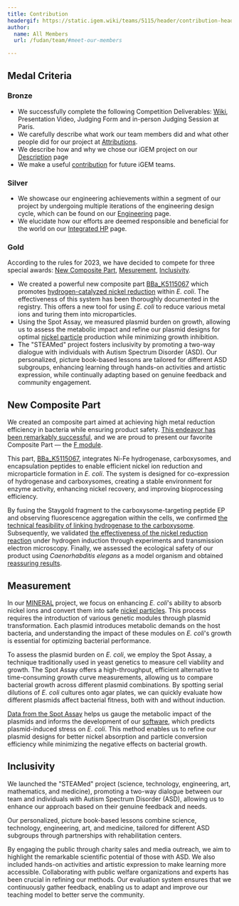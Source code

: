 ```yaml
---
title: Contribution
headergif: https://static.igem.wiki/teams/5115/header/contribution-header.gif
author:
  name: All Members
  url: /fudan/team/#meet-our-members

---
```



## Medal Criteria

### Bronze

- We successfully complete the following Competition Deliverables: [Wiki](https://2024.igem.wiki/fudan/), Presentation Video, Judging Form and in-person Judging Session at Paris.
- We carefully describe what work our team members did and what other people did for our project at [Attributions](https://2024.igem.wiki/fudan/attributions/).
- We describe how and why we chose our iGEM project on our [Description](https://2024.igem.wiki/fudan/description/) page
- We make a useful [contribution](https://2024.igem.wiki/fudan/contribution/) for future iGEM teams.

### Silver

- We showcase our engineering achievements within a segment of our project by undergoing multiple iterations of the engineering design cycle, which can be found on our [Engineering](https://2024.igem.wiki/fudan/engineering/) page.
- We elucidate how our efforts are deemed responsible and beneficial for the world on our [Integrated HP](https://2024.igem.wiki/fudan/human-practices/) page.

### Gold

According to the rules for 2023, we have decided to compete for three special awards: [New Composite Part](https://parts.igem.org/Part:BBa_K5115067), [Mesurement](/fudan/measurement/), [Inclusivity](/fudan/inclusivity/).

- We created a powerful new composite part [BBa_K5115067](https://parts.igem.org/Part:BBa_K5115067) which promotes [hydrogen-catalyzed nickel reduction](/fudan/description/#_3-nickel-microparticle-module) within *E. coli*. The effectiveness of this system has been thoroughly documented in the registry. This offers a new tool for using *E. coli* to reduce various metal ions and turing them into microparticles.
- Using the Spot Assay, we measured plasmid burden on growth, allowing us to assess the metabolic impact and refine our plasmid designs for optimal [nickel particle](/fudan/description/#_3-nickel-microparticle-module) production while minimizing growth inhibition.
- The "STEAMed" project fosters inclusivity by promoting a two-way dialogue with individuals with Autism Spectrum Disorder (ASD). Our personalized, picture book-based lessons are tailored for different ASD subgroups, enhancing learning through hands-on activities and artistic expression, while continually adapting based on genuine feedback and community engagement.



## New Composite Part

We created an composite part aimed at achieving high metal reduction efficiency in bacteria while ensuring product safety. [This endeavor has been remarkably successful](/fudan/results/#_3-nickel-microparticle-module), and we are proud to present our favorite Composite Part — the [F module](https://parts.igem.org/Part:BBa_K5115067).

This part, [BBa_K5115067](https://parts.igem.org/Part:BBa_K5115067), integrates Ni-Fe hydrogenase, carboxysomes, and encapsulation peptides to enable efficient nickel ion reduction and microparticle formation in *E. coli*. The system is designed for co-expression of hydrogenase and carboxysomes, creating a stable environment for enzyme activity, enhancing nickel recovery, and improving bioprocessing efficiency.

By fusing the Staygold fragment to the carboxysome-targeting peptide EP and observing fluorescence aggregation within the cells, we confirmed [the technical feasibility of linking hydrogenase to the carboxysome](/fudan/results/#_3-nickel-microparticle-module). Subsequently, we validated [the effectiveness of the nickel reduction reaction](/fudan/results/#_3-nickel-microparticle-module) under hydrogen induction through experiments and transmission electron microscopy. Finally, we assessed the ecological safety of our product using *Caenorhabditis elegans* as a model organism and obtained [reassuring results](/fudan/safety/).

## Measurement

In our [MINERAL](/fudan/description/) project, we focus on enhancing *E. coli*'s ability to absorb nickel ions and convert them into safe [nickel particles](/fudan/description/#_3-nickel-microparticle-module). This process requires the introduction of various genetic modules through plasmid transformation. Each plasmid introduces metabolic demands on the host bacteria, and understanding the impact of these modules on *E. coli*'s growth is essential for optimizing bacterial performance.

To assess the plasmid burden on *E. coli*, we employ the Spot Assay, a technique traditionally used in yeast genetics to measure cell viability and growth. The Spot Assay offers a high-throughput, efficient alternative to time-consuming growth curve measurements, allowing us to compare bacterial growth across different plasmid combinations. By spotting serial dilutions of *E. coli* cultures onto agar plates, we can quickly evaluate how different plasmids affect bacterial fitness, both with and without induction.

[Data from the Spot Assay](https://static.igem.wiki/teams/5115/measurement-sy/spot-assay-data.csv) helps us gauge the metabolic impact of the plasmids and informs the development of our [software](/fudan/software/), which predicts plasmid-induced stress on *E. coli*. This method enables us to refine our plasmid designs for better nickel absorption and particle conversion efficiency while minimizing the negative effects on bacterial growth.

## Inclusivity

We launched the "STEAMed" project (science, technology, engineering, art, mathematics, and medicine), promoting a two-way dialogue between our team and individuals with Autism Spectrum Disorder (ASD), allowing us to enhance our approach based on their genuine feedback and needs. 

Our personalized, picture book-based lessons combine science, technology, engineering, art, and medicine, tailored for different ASD subgroups through partnerships with rehabilitation centers. 

By engaging the public through charity sales and media outreach, we aim to highlight the remarkable scientific potential of those with ASD. We also included hands-on activities and artistic expression to make learning more accessible. Collaborating with public welfare organizations and experts has been crucial in refining our methods. Our evaluation system ensures that we continuously gather feedback, enabling us to adapt and improve our teaching model to better serve the community.
